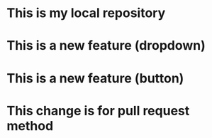 # This is my local repository
# This is a new feature (dropdown)
# This is a new feature (button)
# This change is for pull request method
